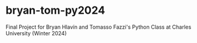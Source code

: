 # bryan-tom-py2024
Final Project for Bryan Hlavín and Tomasso Fazzi's Python Class at Charles University (Winter 2024)
